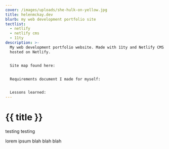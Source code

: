 ```yaml
---
cover: /images/uploads/she-hulk-on-yellow.jpg
title: helenmckay.dev
blurb: my web development portfolio site
tectlist:
  - netlify
  - netlify cms
  - 11ty
description: >-
  My web development portfolio website. Made with 11ty and Netlify CMS and
  hosted on Netlify. 


  Site map found here:


  Requirements document I made for myself:


  Lessons learned:
---
```


# {{ title }}

testing testing

lorem ipsum blah blah blah